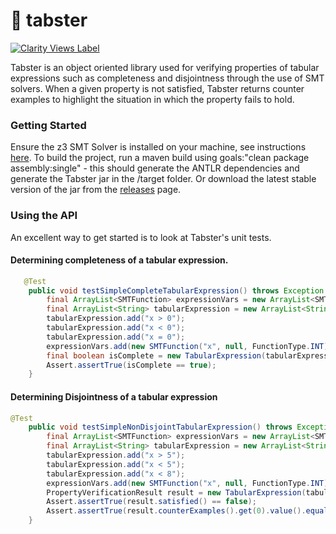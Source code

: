 # :rocket: tabster

[![Clarity Views Label](http://clarityviews.com/badge)](http://clarityviews.com/github/clarity-team/tabster)

Tabster is an object oriented library used for verifying properties of tabular expressions such as completeness and disjointness through the use of SMT solvers. When a given property is not satisfied, Tabster returns counter examples to highlight the situation in which the property fails to hold.

### Getting Started
Ensure the z3 SMT Solver is installed on your machine, see instructions [here](https://github.com/Z3Prover/z3). To build the project, run a maven build using goals:"clean package assembly:single" - this should generate the ANTLR dependencies and generate the Tabster jar in the /target folder. Or download the latest stable version of the jar from the [releases](https://github.com/Zir0-93/tabster/releases) page.

### Using the API
An excellent way to get started is to look at Tabster's unit tests.

#### Determining completeness of a tabular expression.
```java
   @Test
	public void testSimpleCompleteTabularExpression() throws Exception {
		final ArrayList<SMTFunction> expressionVars = new ArrayList<SMTFunction>();
		final ArrayList<String> tabularExpression = new ArrayList<String>();
		tabularExpression.add("x > 0");
		tabularExpression.add("x < 0");
		tabularExpression.add("x = 0");   
		expressionVars.add(new SMTFunction("x", null, FunctionType.INT));
		final boolean isComplete = new TabularExpression(tabularExpression,expressionVars).checkCompleteness().satisfied();
		Assert.assertTrue(isComplete == true);
	}
```
#### Determining Disjointness of a tabular expression
```java
@Test
	public void testSimpleNonDisjointTabularExpression() throws Exception {
		final ArrayList<SMTFunction> expressionVars = new ArrayList<SMTFunction>();
		final ArrayList<String> tabularExpression = new ArrayList<String>();
		tabularExpression.add("x > 5");
		tabularExpression.add("x < 5");
		tabularExpression.add("x < 8");   
		expressionVars.add(new SMTFunction("x", null, FunctionType.INT));
		PropertyVerificationResult result = new TabularExpression(tabularExpression,expressionVars).checkDisjointness(); 
		Assert.assertTrue(result.satisfied() == false);
		Assert.assertTrue(result.counterExamples().get(0).value().equals("0"));
	}
```
